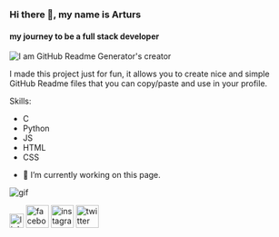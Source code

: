 ### Hi there 👋, my name is Arturs
#### my journey to be a full stack developer
![I am GitHub Readme Generator's creator](https://scontent.fkwi2-2.fna.fbcdn.net/v/t39.30808-6/347845527_915424359757246_6478362169060240466_n.jpg?_nc_cat=106&ccb=1-7&_nc_sid=09cbfe&_nc_eui2=AeFa0ctsXuKIsVlwjpQ3Y6P9grKZIBCoRKOCspkgEKhEo9RfidptX1-Gcr07exrB_ltTuYgDDK0-wJ44nvUmJFw7&_nc_ohc=YXGyXJK7WoAAX9UoeRi&_nc_ht=scontent.fkwi2-2.fna&oh=00_AfBao7YM0BtzZwPcb2oOYV0wwQT7ES7gYo9yMD2DlC_HWA&oe=649F8758)

I made this project just for fun, it allows you to create nice and simple GitHub Readme files that you can copy/paste and use in your profile.

Skills: 
* C
* Python
* JS
* HTML
* CSS

- 🔭 I’m currently working on this page. 
<img src="https://www.bing.com/th/id/OGC.bbb44562256f1260d35c6b9925bd00cd?pid=1.7&rurl=https%3a%2f%2fmedia.giphy.com%2fmedia%2fjpZvG8KmaVtF6%2fsource.gif&ehk=TNtyqXp7D1CicUURZ7I1RYKM%2f7vZbvF3GFOEYgjwtGQ%3d" alt="gif"/>

[<img src='https://cdn.jsdelivr.net/npm/simple-icons@3.0.1/icons/linkedin.svg' alt='linkedin' height='25'>](https://www.linkedin.com/in/mahmoud-shams-eldin-47aa68278/)  [<img src='https://cdn.jsdelivr.net/npm/simple-icons@3.0.1/icons/facebook.svg' alt='facebook' height='40'>](https://www.facebook.com/profile.php?id=100006208448866)  [<img src='https://cdn.jsdelivr.net/npm/simple-icons@3.0.1/icons/instagram.svg' alt='instagram' height='40'>](https://www.instagram.com/ana_passive/)  [<img src='https://cdn.jsdelivr.net/npm/simple-icons@3.0.1/icons/twitter.svg' alt='twitter' height='40'>](https://twitter.com/mahmmoud99811)  

